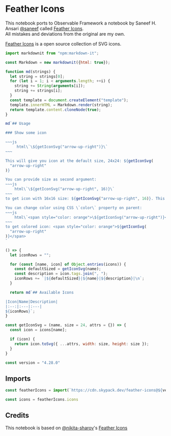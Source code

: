 # Feather Icons

<div class="tip">
  This notebook ports to Observable Framework a notebook by Saneef H. Ansari
  <a href="https://observablehq.com/@saneef" target="_blank" rel="noopener noreferrer">@saneef</a> called <a href="https://observablehq.com/@saneef/feather-icons" target="_blank" rel="noopener noreferrer">Feather Icons</a>. <br/>
  All mistakes and deviations from the original are my own.
</div>

[Feather Icons](https://feathericons.com/) is a open source collection of SVG icons.

```js
import markdownit from "npm:markdown-it";
```

```js
const Markdown = new markdownit({html: true});

function md(strings) {
  let string = strings[0];
  for (let i = 1; i < arguments.length; ++i) {
    string += String(arguments[i]);
    string += strings[i];
  }
  const template = document.createElement("template");
  template.innerHTML = Markdown.render(string);
  return template.content.cloneNode(true);
}
```

```js
md`## Usage

### Show some icon

~~~js
     html\`\${getIconSvg("arrow-up-right")}\`
~~~

This will give you icon at the default size, 24x24: ${getIconSvg(
  "arrow-up-right"
)}

You can provide size as second argument:
~~~js
    html\`\${getIconSvg("arrow-up-right", 16)}\`
~~~
to get icon with 16x16 size: ${getIconSvg("arrow-up-right", 16)}. This will set the \`width\` and \`size\` attributes on the \`<svg>\` tag. You  'll still be able to override using CSS.

You can change color using CSS \`color\` property on parent:
~~~js
    html\`<span style="color: orange">\${getIconSvg("arrow-up-right")}</span>\`
~~~
to get colored icon: <span style="color: orange">${getIconSvg(
  "arrow-up-right"
)}</span>
`
```

```js echo
() => {
  let iconRows = "";

  for (const [name, icon] of Object.entries(icons)) {
    const defaultSized = getIconSvg(name);
    const description = icon.tags.join(", ");
    iconRows += `|${defaultSized}|${name}|${description}|\n`;
  }

  return md`## Available Icons

|Icon|Name|Description|
|:--:|:---|:---|
${iconRows}`;
}
```

```js echo
const getIconSvg = (name, size = 24, attrs = {}) => {
  const icon = icons[name];

  if (icon) {
    return icon.toSvg({ ...attrs, width: size, height: size });
  }
}
```

```js echo
const version = "4.28.0"
```

## Imports

```js
const featherIcons = import(`https://cdn.skypack.dev/feather-icons@${version}?min`)
```

```js
const icons = featherIcons.icons
```

## Credits

This notebook is based on [@nikita-sharov](https://observablehq.com/@nikita-sharov)'s [Feather Icons](https://observablehq.com/@nikita-sharov/feather-icons)
